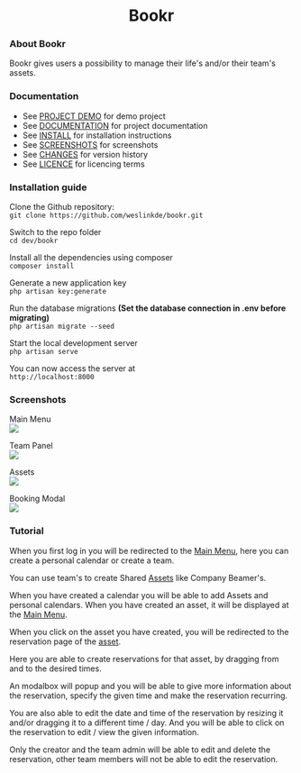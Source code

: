 <div align="center">
    <h1>Bookr</h1>
</div>
    
### About Bookr
Bookr gives users a possibility to manage their life's and/or their team's assets.

### Documentation
<ul>
    <li>
        See <a href="#">PROJECT DEMO</a> for demo project
    </li>
    <li>
        See <a href="#documentation">DOCUMENTATION</a> for project documentation
    </li>
    <li>
        See <a href="#installation-guide">INSTALL</a> for installation instructions
    </li>
    <li>
        See <a href="#screenshots">SCREENSHOTS</a> for screenshots
    </li>
    <li>
        See <a href="https://github.com/weslinkde/bookr/commits/develop">CHANGES</a> for version history
    </li>
    <li>
        See <a href="https://github.com/weslinkde/bookr/blob/develop/LICENSE">LICENCE</a> for licencing terms
    </li>
</ul>

### Installation guide
Clone the Github repository: <br>
```git clone https://github.com/weslinkde/bookr.git```

Switch to the repo folder <br>
```cd dev/bookr```

Install all the dependencies using composer <br>
```composer install```

Generate a new application key <br>
```php artisan key:generate```

Run the database migrations <b>(Set the database connection in .env before migrating)</b> <br>
```php artisan migrate --seed```

Start the local development server <br>
```php artisan serve```

You can now access the server at <br>
 ```http://localhost:8000```

### Screenshots
Main Menu <br>
<img src="https://github.com/weslinkde/bookr/blob/develop/screenshots/Bookr-Main-Menu" rel="Bookr Main Menu">

Team Panel <br>
<img src="https://github.com/weslinkde/bookr/blob/develop/screenshots/Bookr-Team-Panel" rel="Bookr Team Panel">

Assets <br>
<img src="https://github.com/weslinkde/bookr/blob/develop/screenshots/Bookr-Calendar-Example" rel="Bookr Calendar Example">

Booking Modal <br>
<img src="https://github.com/weslinkde/bookr/blob/develop/screenshots/Bookr-Calendar-Modal" rel="Bookr Calendar Modal">

### Tutorial
When you first log in you will be redirected to the <a href="#screenshots">Main Menu</a>, here you can create a personal calendar or create a team.

You can use team's to create Shared <a href="#screenshots">Assets</a> like Company Beamer's.

When you have created a calendar you will be able to add Assets and personal calendars. When you have created an asset, it will be displayed at the <a href="#screenshots">Main Menu</a>.

When you click on the asset you have created, you will be redirected to the reservation page of the <a href="#screenshots">asset</a>.

Here you are able to create reservations for that asset, by dragging from and to the desired times.

An modalbox will popup and you will be able to give more information about the reservation, specify the given time and make the reservation recurring.

You are also able to edit the date and time of the reservation by resizing it and/or dragging it to a different time / day. And you will be able to click on the reservation to edit / view the given information.

Only the creator and the team admin will be able to edit and delete the reservation, other team members will not be able to edit the reservation.